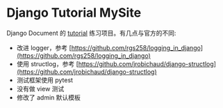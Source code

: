 # Django Tutorial MySite

Django Document 的 [tutorial](https://docs.djangoproject.com/en/4.1/intro/tutorial01/) 练习项目。有几点与官方的不同:

* 改进 logger，参考 [https://github.com/rgs258/logging_in_django](https://github.com/rgs258/logging_in_django)
* 使用 structlog，参考 [https://github.com/jrobichaud/django-structlog](https://github.com/jrobichaud/django-structlog)
* 测试框架使用 pytest
* 没有做 view 测试
* 修改了 admin 默认模板